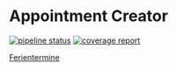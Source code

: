 # Appointment Creator

[![pipeline status](https://gitlab.com/YellowGarbageBag/appointment-creator/badges/master/pipeline.svg)](https://gitlab.com/YellowGarbageBag/appointment-creator/-/commits/master)
[![coverage report](https://gitlab.com/YellowGarbageBag/appointment-creator/badges/master/coverage.svg)](https://gitlab.com/YellowGarbageBag/appointment-creator/-/commits/master)

[Ferientermine](https://kultusministerium.hessen.de/schulsystem/ferien/ferientermine)

